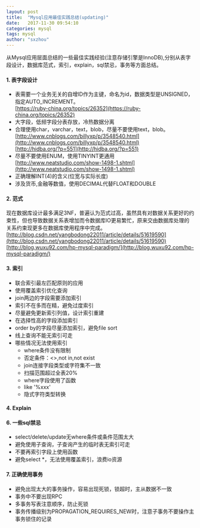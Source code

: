```yaml
---
layout: post
title:  "Mysql应用最佳实践总结(updating)"
date:   2017-11-30 09:54:10
categories: mysql
tags: mysql
author: "sxzhou"
---  
```


从Mysql应用层面总结的一些最佳实践经验(注意存储引擎是InnoDB),分别从表字段设计，数据库范式，索引，explain，sql禁忌，事务等方面总结。    

#### 1. 表字段设计  
* 表需要一个业务无关的自增ID作为主键，命名为id，数据类型是UNSIGNED，指定AUTO_INCREMENT。  
      [https://ruby-china.org/topics/26352](https://ruby-china.org/topics/26352)  
* 大字段，低频字段分表存放，冷热数据分离  
* 合理使用char，varchar，text，blob，尽量不要使用text，blob。  
  [http://www.cnblogs.com/billyxp/p/3548540.html](http://www.cnblogs.com/billyxp/p/3548540.html)  
  [http://hidba.org/?p=551](http://hidba.org/?p=551)  
* 尽量不要使用ENUM，使用TINYINT更通用   
  [http://www.neatstudio.com/show-1498-1.shtml](http://www.neatstudio.com/show-1498-1.shtml)
* 正确理解INT(4)的含义(位宽与实际长度)  
* 涉及货币,金融等数值，使用DECIMAL代替FLOAT和DOUBLE  


#### 2. 范式  
现在数据库设计最多满足3NF，普遍认为范式过高，虽然具有对数据关系更好的约束性，但也导致数据关系表增加而令数据库IO更易繁忙，原来交由数据库处理的关系约束现更多在数据库使用程序中完成。  
[http://blog.csdn.net/yangbodong22011/article/details/51619590](http://blog.csdn.net/yangbodong22011/article/details/51619590)  
[http://blog.wuxu92.com/hp-mysql-paradigm/](http://blog.wuxu92.com/hp-mysql-paradigm/)  

#### 3. 索引  
* 联合索引最左匹配原则的应用
* 使用覆盖索引优化查询
* join两边的字段需要添加索引
* 索引不在多而在精，避免过度索引
* 尽量避免更新索引列值，设计索引重建
* 在选择性高的字段添加索引
* order by的字段尽量添加索引，避免file sort
* 线上查询不能无索引可走
* 哪些情况无法使用索引
  * where条件没有限制
  * 否定条件：<>,not in,not exist
  * join连接字段类型或字符集不一致
  * 扫描范围超过全表20%
  * where字段使用了函数
  * like '%xxx'
  * 隐式字符类型转换



#### 4. Explain  


#### 6. 一些sql禁忌  
* select/delete/update无where条件或条件范围太大
* 避免使用子查询，子查询产生的临时表无索引可走
* 不要再索引字段上使用函数
* 避免select *，无法使用覆盖索引，浪费io资源
#### 7. 正确使用事务
* 避免出现太大的事务操作，容易出现死锁，锁超时，主从数据不一致
* 事务中不要出现RPC
* 多事务写表注意顺序，防止死锁
* 事务传播级别为PROPAGATION_REQUIRES_NEW时，注意子事务不要操作主事务锁住的记录